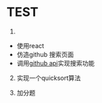 # TEST

1. 
* 使用react
* 仿造github 搜索页面
* 调用[github api][github_api_v3]实现搜索功能

2. 实现一个quicksort算法

3. 加分题

[github_api_v3]:https://developer.github.com/v3/
